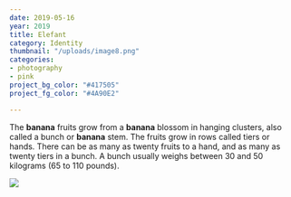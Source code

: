 ```yaml
---
date: 2019-05-16
year: 2019
title: Elefant
category: Identity
thumbnail: "/uploads/image8.png"
categories:
- photography
- pink
project_bg_color: "#417505"
project_fg_color: "#4A90E2"

---
```

The **banana** fruits grow from a **banana** blossom in hanging clusters, also called a bunch or **banana** stem. The fruits grow in rows called tiers or hands. There can be as many as twenty fruits to a hand, and as many as twenty tiers in a bunch. A bunch usually weighs between 30 and 50 kilograms (65 to 110 pounds).

![](/uploads/mike-dorner-173502-unsplash.jpg)
